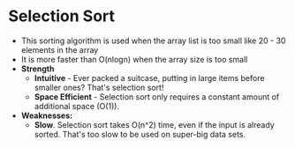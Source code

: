 # Selection Sort
- This sorting algorithm is used when the array list is too small like 20 - 30 elements in the array
- It is more faster than O(nlogn) when the array size is too small
- **Strength** 
	- **Intuitive** - Ever packed a suitcase, putting in large items before smaller ones? That's selection sort!
	- **Space Efficient** - Selection sort only requires a constant amount of additional space (O(1)).
- **Weaknesses:**
	-   **Slow**. Selection sort takes O(n^2) time, even if the input is already sorted. That's too slow to be used on super-big data sets.